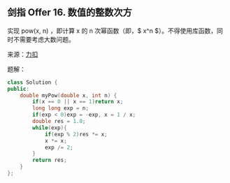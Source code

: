## 剑指 Offer 16. 数值的整数次方
实现 pow(x, n) ，即计算 x 的 n 次幂函数（即，$ x^n $）。不得使用库函数，同时不需要考虑大数问题。

来源：[力扣](https://leetcode-cn.com/problems/shu-zhi-de-zheng-shu-ci-fang-lcof/)

题解：
```C++
class Solution {
public:
    double myPow(double x, int n) {
        if(x == 0 || x == 1)return x;
        long long exp = n;
        if(exp < 0)exp = -exp, x = 1 / x;
        double res = 1.0;
        while(exp){
            if(exp % 2)res *= x;
            x *= x;
            exp /= 2;
        }
        return res;
    }
};
```
